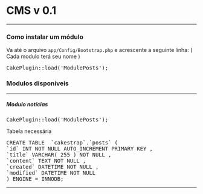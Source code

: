 # CMS v 0.1
---

### Como instalar um módulo
Va até o arquivo `app/Config/Bootstrap.php` e acrescente a seguinte linha: ( Cada modulo terá seu nome )
<pre>CakePlugin::load('ModulePosts');</pre>


### Modulos disponíveis
---
##### Modulo notícias
<pre>CakePlugin::load('ModulePosts');</pre>
Tabela necessária

<pre>
CREATE TABLE  `cakestrap`.`posts` (
`id` INT NOT NULL AUTO_INCREMENT PRIMARY KEY ,
`title` VARCHAR( 255 ) NOT NULL ,
`content` TEXT NOT NULL ,
`created` DATETIME NOT NULL ,
`modified` DATETIME NOT NULL
) ENGINE = INNODB;
</pre>

---